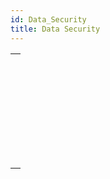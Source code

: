 ```yaml
---
id: Data_Security
title: Data Security
---
```

||
|---|
|[<!-- INCLUDE #_command_.Data file encryption status.Syntax -->](../../commands-legacy/data-file-encryption-status.md)<br/>|
|[<!-- INCLUDE #_command_.Decrypt data BLOB.Syntax -->](../../commands-legacy/decrypt-data-blob.md)<br/>|
|[<!-- INCLUDE #_command_.Discover data key.Syntax -->](../../commands-legacy/discover-data-key.md)<br/>|
|[<!-- INCLUDE #_command_.Encrypt data BLOB.Syntax -->](../../commands-legacy/encrypt-data-blob.md)<br/>|
|[<!-- INCLUDE #_command_.Encrypt data file.Syntax -->](../../commands-legacy/encrypt-data-file.md)<br/>|
|[<!-- INCLUDE #_command_.New data key.Syntax -->](../../commands-legacy/new-data-key.md)<br/>|
|[<!-- INCLUDE #_command_.Register data key.Syntax -->](../../commands-legacy/register-data-key.md)<br/>|
